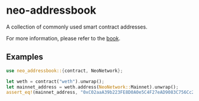 # neo-addressbook

A collection of commonly used smart contract addresses.

For more information, please refer to the [book](https://gakonst.com/neo-rs).

## Examples

```rust
use neo_addressbook::{contract, NeoNetwork};

let weth = contract("weth").unwrap();
let mainnet_address = weth.address(NeoNetwork::Mainnet).unwrap();
assert_eq!(mainnet_address, "0xC02aaA39b223FE8D0A0e5C4F27eAD9083C756Cc2".parse().unwrap());
```
